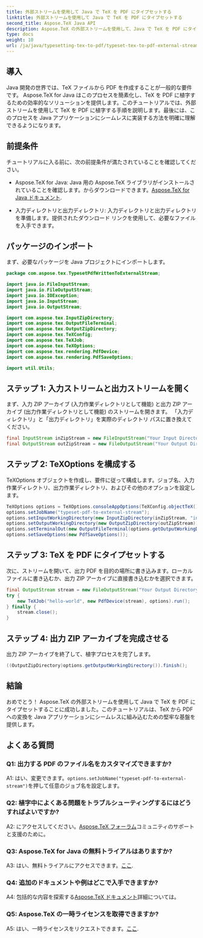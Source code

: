 ```yaml
---
title: 外部ストリームを使用して Java で TeX を PDF にタイプセットする
linktitle: 外部ストリームを使用して Java で TeX を PDF にタイプセットする
second_title: Aspose.TeX Java API
description: Aspose.TeX の外部ストリームを使用して、Java で TeX を PDF にタイプセットする方法を学びます。シームレスな統合については、ステップバイステップのガイドに従ってください。
type: docs
weight: 10
url: /ja/java/typesetting-tex-to-pdf/typeset-tex-to-pdf-external-stream/
---
```

## 導入

Java 開発の世界では、TeX ファイルから PDF を作成することが一般的な要件です。 Aspose.TeX for Java はこのプロセスを簡素化し、TeX を PDF に植字するための効率的なソリューションを提供します。このチュートリアルでは、外部ストリームを使用して TeX を PDF に植字する手順を説明します。最後には、このプロセスを Java アプリケーションにシームレスに実装する方法を明確に理解できるようになります。

## 前提条件

チュートリアルに入る前に、次の前提条件が満たされていることを確認してください。

- Aspose.TeX for Java: Java 用の Aspose.TeX ライブラリがインストールされていることを確認します。からダウンロードできます。[Aspose.TeX for Java ドキュメント](https://reference.aspose.com/tex/java/).

- 入力ディレクトリと出力ディレクトリ: 入力ディレクトリと出力ディレクトリを準備します。提供されたダウンロード リンクを使用して、必要なファイルを入手できます。

## パッケージのインポート

まず、必要なパッケージを Java プロジェクトにインポートします。

```java
package com.aspose.tex.TypesetPdfWrittenToExternalStream;

import java.io.FileInputStream;
import java.io.FileOutputStream;
import java.io.IOException;
import java.io.InputStream;
import java.io.OutputStream;

import com.aspose.tex.InputZipDirectory;
import com.aspose.tex.OutputFileTerminal;
import com.aspose.tex.OutputZipDirectory;
import com.aspose.tex.TeXConfig;
import com.aspose.tex.TeXJob;
import com.aspose.tex.TeXOptions;
import com.aspose.tex.rendering.PdfDevice;
import com.aspose.tex.rendering.PdfSaveOptions;

import util.Utils;
```

## ステップ 1: 入力ストリームと出力ストリームを開く

まず、入力 ZIP アーカイブ (入力作業ディレクトリとして機能) と出力 ZIP アーカイブ (出力作業ディレクトリとして機能) のストリームを開きます。 「入力ディレクトリ」と「出力ディレクトリ」を実際のディレクトリ パスに置き換えてください。

```java
final InputStream inZipStream = new FileInputStream("Your Input Directory" + "zip-in.zip");
final OutputStream outZipStream = new FileOutputStream("Your Output Directory" + "typeset-pdf-to-external-stream.zip");
```

## ステップ 2: TeXOptions を構成する

TeXOptions オブジェクトを作成し、要件に従って構成します。ジョブ名、入力作業ディレクトリ、出力作業ディレクトリ、およびその他のオプションを設定します。

```java
TeXOptions options = TeXOptions.consoleAppOptions(TeXConfig.objectTeX());
options.setJobName("typeset-pdf-to-external-stream");
options.setInputWorkingDirectory(new InputZipDirectory(inZipStream, "in"));
options.setOutputWorkingDirectory(new OutputZipDirectory(outZipStream));
options.setTerminalOut(new OutputFileTerminal(options.getOutputWorkingDirectory()));
options.setSaveOptions(new PdfSaveOptions());
```

## ステップ 3: TeX を PDF にタイプセットする

次に、ストリームを開いて、出力 PDF を目的の場所に書き込みます。ローカル ファイルに書き込むか、出力 ZIP アーカイブに直接書き込むかを選択できます。

```java
final OutputStream stream = new FileOutputStream("Your Output Directory" + "file-name.pdf");
try {
    new TeXJob("hello-world", new PdfDevice(stream), options).run();
} finally {
    stream.close();
}
```

## ステップ 4: 出力 ZIP アーカイブを完成させる

出力 ZIP アーカイブを終了して、植字プロセスを完了します。

```java
((OutputZipDirectory)options.getOutputWorkingDirectory()).finish();
```

## 結論

おめでとう！ Aspose.TeX の外部ストリームを使用して Java で TeX を PDF にタイプセットすることに成功しました。このチュートリアルは、TeX から PDF への変換を Java アプリケーションにシームレスに組み込むための堅牢な基盤を提供します。

## よくある質問

### Q1: 出力する PDF のファイル名をカスタマイズできますか?

 A1: はい、変更できます。`options.setJobName("typeset-pdf-to-external-stream")`を押して任意のジョブ名を設定します。

### Q2: 植字中によくある問題をトラブルシューティングするにはどうすればよいですか?

 A2: にアクセスしてください。[Aspose.TeX フォーラム](https://forum.aspose.com/c/tex/47)コミュニティのサポートと支援のために。

### Q3: Aspose.TeX for Java の無料トライアルはありますか?

 A3: はい、無料トライアルにアクセスできます。[ここ](https://releases.aspose.com/).

### Q4: 追加のドキュメントや例はどこで入手できますか?

 A4: 包括的な内容を探索する[Aspose.TeX ドキュメント](https://reference.aspose.com/tex/java/)詳細については。

### Q5: Aspose.TeX の一時ライセンスを取得できますか?

 A5: はい、一時ライセンスをリクエストできます。[ここ](https://purchase.aspose.com/temporary-license/).